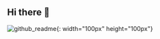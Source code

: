 ## Hi there 👋

![github_readme](https://github.com/user-attachments/assets/caadfc20-5265-44d9-bc4b-e9c68fb0f8c8){: width="100px" height="100px"}
